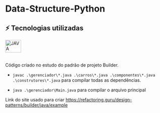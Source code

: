 # Data-Structure-Python

## ⚡ Tecnologias utilizadas
<div>
  <img align="center" alt="JAVA" height="40" width="50" src="https://cdn.jsdelivr.net/gh/devicons/devicon/icons/java/java-original-wordmark.svg" />
  <br><br>
</div>

Código criado no estudo do padrão de projeto Builder.

* ``javac .\gerenciador\*.java .\carros\*.java .\componentes\*.java .\construtores\*.java`` para compilar todas as dependências.

* ``java .\gerenciador\Main.java`` para compilar o arquivo principal

Link do site usado para criar <https://refactoring.guru/design-patterns/builder/java/example>